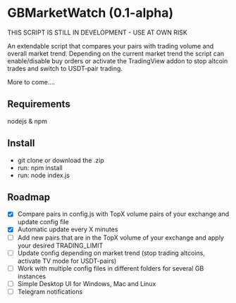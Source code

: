 # GBMarketWatch (0.1-alpha)
THIS SCRIPT IS STILL IN DEVELOPMENT - USE AT OWN RISK

An extendable script that compares your pairs with trading volume and overall market trend.
Depending on the current market trend the script can enable/disable buy orders or activate 
the TradingView addon to stop altcoin trades and switch to USDT-pair trading. 

More to come....

## Requirements
nodejs & npm

## Install
- git clone or download the .zip
- run: npm install
- run: node index.js

## Roadmap
- [x] Compare pairs in config.js with TopX volume pairs of your exchange and update config file
- [x] Automatic update every X minutes
- [ ] Add new pairs that are in the TopX volume of your exchange and apply your desired TRADING_LIMIT
- [ ] Update config depending on market trend (stop trading altcoins, activate TV mode for USDT-pairs)
- [ ] Work with multiple config files in different folders for several GB instances
- [ ] Simple Desktop UI for Windows, Mac and Linux
- [ ] Telegram notifications
